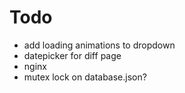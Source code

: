 # Todo

 - add loading animations to dropdown
 - datepicker for diff page
 - nginx
 - mutex lock on database.json?
